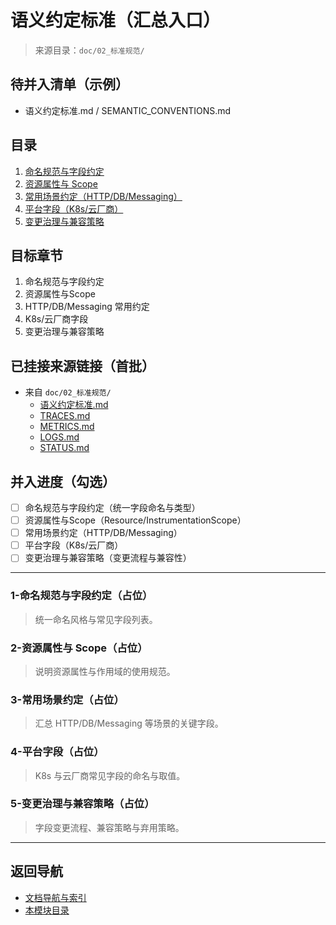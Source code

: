 # 语义约定标准（汇总入口）

> 来源目录：`doc/02_标准规范/`

## 待并入清单（示例）

- 语义约定标准.md / SEMANTIC_CONVENTIONS.md

## 目录

1. [命名规范与字段约定](#1-命名规范与字段约定)
2. [资源属性与 Scope](#2-资源属性与-scope)
3. [常用场景约定（HTTP/DB/Messaging）](#3-常用场景约定httpdbmessaging)
4. [平台字段（K8s/云厂商）](#4-平台字段k8s云厂商)
5. [变更治理与兼容策略](#5-变更治理与兼容策略)

## 目标章节

1. 命名规范与字段约定
2. 资源属性与Scope
3. HTTP/DB/Messaging 常用约定
4. K8s/云厂商字段
5. 变更治理与兼容策略

## 已挂接来源链接（首批）

- 来自 `doc/02_标准规范/`
  - [语义约定标准.md](../02_标准规范/语义约定标准.md)
  - [TRACES.md](../02_标准规范/TRACES.md)
  - [METRICS.md](../02_标准规范/METRICS.md)
  - [LOGS.md](../02_标准规范/LOGS.md)
  - [STATUS.md](../02_标准规范/STATUS.md)

## 并入进度（勾选）

- [ ] 命名规范与字段约定（统一字段命名与类型）
- [ ] 资源属性与Scope（Resource/InstrumentationScope）
- [ ] 常用场景约定（HTTP/DB/Messaging）
- [ ] 平台字段（K8s/云厂商）
- [ ] 变更治理与兼容策略（变更流程与兼容性）

---

### 1-命名规范与字段约定（占位）
>
> 统一命名风格与常见字段列表。

### 2-资源属性与 Scope（占位）
>
> 说明资源属性与作用域的使用规范。

### 3-常用场景约定（占位）
>
> 汇总 HTTP/DB/Messaging 等场景的关键字段。

### 4-平台字段（占位）
>
> K8s 与云厂商常见字段的命名与取值。

### 5-变更治理与兼容策略（占位）
>
> 字段变更流程、兼容策略与弃用策略。

---

## 返回导航

- [文档导航与索引](../00_总览与导航/文档导航与索引.md)
- [本模块目录](./README.md)
